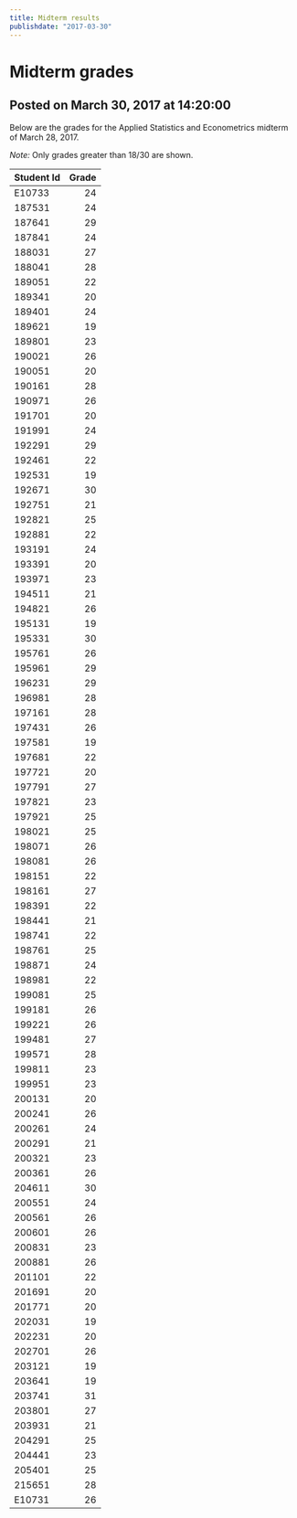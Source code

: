 ```yaml
---
title: Midterm results
publishdate: "2017-03-30"
---
```


# Midterm grades

## Posted on March 30, 2017 at 14:20:00

Below are the grades for the Applied Statistics and Econometrics midterm of March 28, 2017.

_Note:_ Only grades greater than 18/30 are shown.  

| Student Id | Grade |
|:-----------|------:|
| E10733     |    24 |
| 187531     |    24 |
| 187641     |    29 |
| 187841     |    24 |
| 188031     |    27 |
| 188041     |    28 |
| 189051     |    22 |
| 189341     |    20 |
| 189401     |    24 |
| 189621     |    19 |
| 189801     |    23 |
| 190021     |    26 |
| 190051     |    20 |
| 190161     |    28 |
| 190971     |    26 |
| 191701     |    20 |
| 191991     |    24 |
| 192291     |    29 |
| 192461     |    22 |
| 192531     |    19 |
| 192671     |    30 |
| 192751     |    21 |
| 192821     |    25 |
| 192881     |    22 |
| 193191     |    24 |
| 193391     |    20 |
| 193971     |    23 |
| 194511     |    21 |
| 194821     |    26 |
| 195131     |    19 |
| 195331     |    30 |
| 195761     |    26 |
| 195961     |    29 |
| 196231     |    29 |
| 196981     |    28 |
| 197161     |    28 |
| 197431     |    26 |
| 197581     |    19 |
| 197681     |    22 |
| 197721     |    20 |
| 197791     |    27 |
| 197821     |    23 |
| 197921     |    25 |
| 198021     |    25 |
| 198071     |    26 |
| 198081     |    26 |
| 198151     |    22 |
| 198161     |    27 |
| 198391     |    22 |
| 198441     |    21 |
| 198741     |    22 |
| 198761     |    25 |
| 198871     |    24 |
| 198981     |    22 |
| 199081     |    25 |
| 199181     |    26 |
| 199221     |    26 |
| 199481     |    27 |
| 199571     |    28 |
| 199811     |    23 |
| 199951     |    23 |
| 200131     |    20 |
| 200241     |    26 |
| 200261     |    24 |
| 200291     |    21 |
| 200321     |    23 |
| 200361     |    26 |
| 204611     |    30 |
| 200551     |    24 |
| 200561     |    26 |
| 200601     |    26 |
| 200831     |    23 |
| 200881     |    26 |
| 201101     |    22 |
| 201691     |    20 |
| 201771     |    20 |
| 202031     |    19 |
| 202231     |    20 |
| 202701     |    26 |
| 203121     |    19 |
| 203641     |    19 |
| 203741     |    31 |
| 203801     |    27 |
| 203931     |    21 |
| 204291     |    25 |
| 204441     |    23 |
| 205401     |    25 |
| 215651     |    28 |
| E10731     |    26 |
